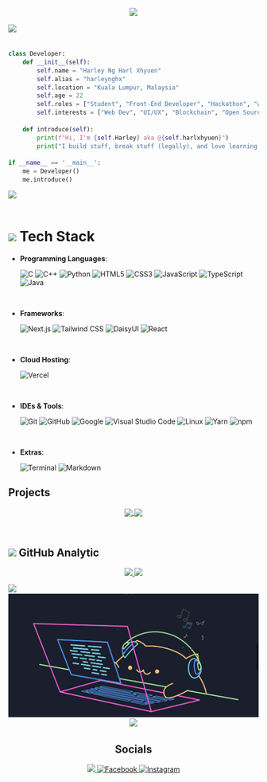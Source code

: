 
<!--  -->
<p align="center">
  <a href="https://github.com/DenverCoder1/readme-typing-svg"><img src="https://readme-typing-svg.herokuapp.com?font=Orbitron&color=cyan&size=38&center=true&vCenter=true&width=600&height=200&lines=hello&hearts;++;I'm+a+Cadet+@42KL;I'm+Harley,;Computer+Science+Student,;Love+to+learn+new+stuffs..<3"></a>
</p>




	
<img src="https://user-images.githubusercontent.com/73097560/115834477-dbab4500-a447-11eb-908a-139a6edaec5c.gif"><br><br>
```python
class Developer:
    def __init__(self):
        self.name = "Harley Ng Harl Xhyuen"
        self.alias = "harleynghx"
        self.location = "Kuala Lumpur, Malaysia"
        self.age = 22
        self.roles = ["Student", "Front-End Developer", "Hackathon", "web3 Developer"]
        self.interests = ["Web Dev", "UI/UX", "Blockchain", "Open Source"]

    def introduce(self):
        print(f"Hi, I'm {self.Harley} aka @{self.harlxhyuen}")
        print("I build stuff, break stuff (legally), and love learning new things.")

if __name__ == '__main__':
    me = Developer()
    me.introduce()
```

<img src="https://user-images.githubusercontent.com/73097560/115834477-dbab4500-a447-11eb-908a-139a6edaec5c.gif"><br><br>


# <img src="https://media2.giphy.com/media/QssGEmpkyEOhBCb7e1/giphy.gif?cid=ecf05e47a0n3gi1bfqntqmob8g9aid1oyj2wr3ds3mg700bl&rid=giphy.gif" width ="25"> <b>Tech Stack</b>

	
<p align="center">

- **Programming Languages**:
    
    ![C](https://img.shields.io/badge/C%20-%232370ED.svg?style=for-the-badge&logo=c&logoColor=white)
    ![C++](https://img.shields.io/badge/C++%20-%2300599C.svg?style=for-the-badge&logo=c%2B%2B&logoColor=white)
    ![Python](https://img.shields.io/badge/Python%20-%2314354C.svg?style=for-the-badge&logo=python&logoColor=white)
    ![HTML5](https://img.shields.io/badge/HTML5%20-%23E34F26.svg?style=for-the-badge&logo=html5&logoColor=white)
    ![CSS3](https://img.shields.io/badge/CSS%20-%231572B6.svg?style=for-the-badge&logo=css3&logoColor=white)
    ![JavaScript](https://img.shields.io/badge/JavaScript%20-%23F7DF1E.svg?style=for-the-badge&logo=javascript&logoColor=black)
    ![TypeScript](https://img.shields.io/badge/TypeScript-%23007ACC.svg?style=for-the-badge&logo=typescript&logoColor=white)
    ![Java](https://img.shields.io/badge/Java-%23F7DF1E.svg?style=for-the-badge&logo=java&logoColor=white)


<br>   
    
- **Frameworks**:

   ![Next.js](https://img.shields.io/badge/Next.js-%23000000.svg?style=for-the-badge&logo=next.js&logoColor=white)
   ![Tailwind CSS](https://img.shields.io/badge/Tailwind%20CSS-%2338B2AC.svg?style=for-the-badge&logo=tailwind-css&logoColor=white)
   ![DaisyUI](https://img.shields.io/badge/DaisyUI-%230A81B8.svg?style=for-the-badge&logo=daisyui&logoColor=white)
   ![React](https://img.shields.io/badge/React%20-%2320232a.svg?style=for-the-badge&logo=react&logoColor=61DAFB)

<br>

- **Cloud Hosting**:

   ![Vercel](https://img.shields.io/badge/Vercel-%23000000.svg?style=for-the-badge&logo=vercel&logoColor=white)    
<br>

- **IDEs & Tools**:

    ![Git](https://img.shields.io/badge/git-%23F05033.svg?style=for-the-badge&logo=git&logoColor=white)
    ![GitHub](https://img.shields.io/badge/github-%23121011.svg?style=for-the-badge&logo=github&logoColor=white)
    ![Google](https://img.shields.io/badge/google-%234285F4.svg?style=for-the-badge&logo=google&logoColor=white)
    ![Visual Studio Code](https://img.shields.io/badge/Visual%20Studio%20Code-0078d7.svg?style=for-the-badge&logo=visual-studio-code&logoColor=white)
    ![Linux](https://img.shields.io/badge/Linux-FCC624?style=for-the-badge&logo=linux&logoColor=black)
    ![Yarn](https://img.shields.io/badge/Yarn%20-%2364B6F4.svg?style=for-the-badge&logo=yarn&logoColor=white)
    ![npm](https://img.shields.io/badge/npm%20-%23CB3837.svg?style=for-the-badge&logo=npm&logoColor=white)

<br>

- **Extras**:

    ![Terminal](https://img.shields.io/badge/Terminal-%23054020?style=for-the-badge&logo=gnu-bash&logoColor=white)
    ![Markdown](https://img.shields.io/badge/markdown-%23000000.svg?style=for-the-badge&logo=markdown&logoColor=white)   



## Projects
<p align="center">
  <a href="https://github.com/harleynghx/Snake-game">
    <img align="center" src="https://github-readme-stats.vercel.app/api/pin/?username=harleynghx&repo=Snake-game&theme=tokyonight" />
  </a>  
  <a href="https://github.com/harleynghx/wanderersProject">
    <img align="center" src="https://github-readme-stats.vercel.app/api/pin/?username=harleynghx&repo=wanderersProject&theme=tokyonight" />
  </a> 
</p>



<br>


## <img src="https://media.giphy.com/media/iY8CRBdQXODJSCERIr/giphy.gif" width="35"><b> GitHub Analytic </b>

<p align="center">
  <a href="https://github.com/harleynghx">
    <img height="180em" src="https://github-readme-stats-eight-theta.vercel.app/api?username=harleynghx&show_icons=true&theme=tokyonight&include_all_commits=true&count_private=true"/>
  </a>
  <a href="https://github.com/harleynghx">
    <img height="180em" src="https://github-readme-stats-eight-theta.vercel.app/api/top-langs/?username=harleynghx&layout=compact&langs_count=8&theme=tokyonight"/>
  </a>
</p>


<img src="https://user-images.githubusercontent.com/73097560/115834477-dbab4500-a447-11eb-908a-139a6edaec5c.gif" />

<div align='center'>

<img src="https://github.com/SophieNguyen113/SophieNguyen113/blob/main/Sophie%20Nguyen%20-%20CatCat.gif" title="CatCat" alt="CatCat">


<img src="https://user-images.githubusercontent.com/73097560/115834477-dbab4500-a447-11eb-908a-139a6edaec5c.gif" />

<h2 align="center">Socials</h2>

<div align="center">
  <a href="mailto:harleyh.x.ng@gmail.com">
    <img src="https://img.shields.io/badge/Gmail-333333?style=for-the-badge&logo=gmail&logoColor=red" />
  </a>
  <a href="https://www.facebook.com/harley ng">
    <img alt="Facebook" title="Connect on Facebook" src="https://img.shields.io/badge/-Facebook-1877F2?style=for-the-badge&logo=facebook&logoColor=white"/>
  </a>
  <a href="https://www.instagram.com/harlxhyuen/">
    <img alt="Instagram" title "Follow on Instagram" src="https://img.shields.io/badge/-Instagram-E4405F?style=for-the-badge&logo=instagram&logoColor=white"/>
  </a>
</div>
